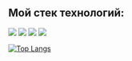 ## Мой стек технологий:

<img src="https://img.shields.io/badge/Python-black?style=for-the-badge&logo=Python&logoColor=White"/>                                                                <img src="https://img.shields.io/badge/Django-black?style=for-the-badge&logo=Django&logoColor=092E20"/>                                                                 <img src="https://img.shields.io/badge/Git-black?style=for-the-badge&logo=Git&logoColor=F05032"/>                                                                     <img src="https://img.shields.io/badge/HTML5-black?style=for-the-badge&logo=HTML5&logoColor=E34F26"/>

[![Top Langs](https://github-readme-stats.vercel.app/api/top-langs/?username=ShivaZoid&layout=compact)](https://github.com/anuraghazra/github-readme-stats)
